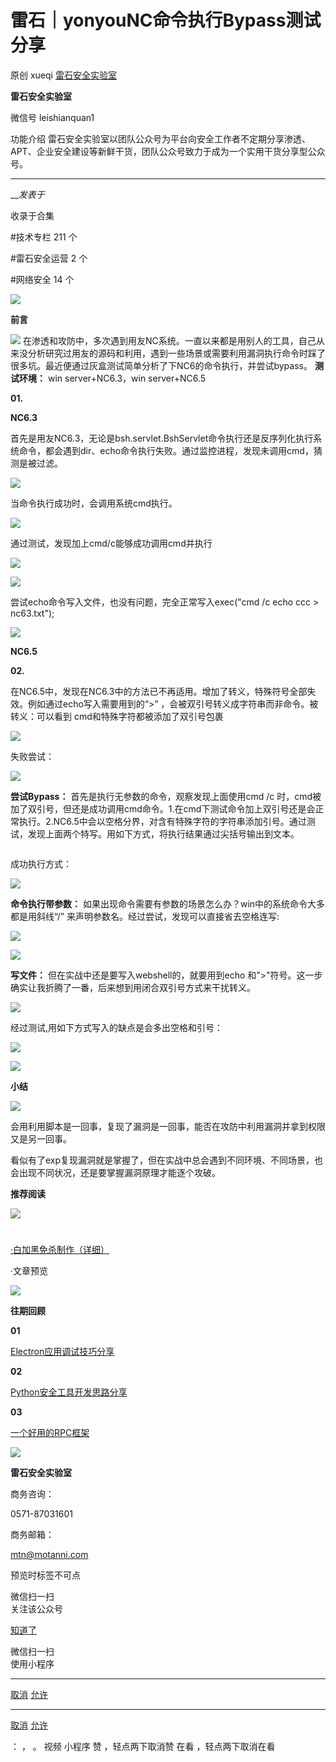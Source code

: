 #  雷石｜yonyouNC命令执行Bypass测试分享

原创 xueqi  [ 雷石安全实验室 ](javascript:void\(0\);)

**雷石安全实验室** ![]()

微信号 leishianquan1

功能介绍 雷石安全实验室以团队公众号为平台向安全工作者不定期分享渗透、APT、企业安全建设等新鲜干货，团队公众号致力于成为一个实用干货分享型公众号。

____

___发表于_

收录于合集

#技术专栏 211 个

#雷石安全运营 2 个

#网络安全 14 个

![](https://raw.githubusercontent.com/tuchuang9/tc1/refs/heads/main/public/20230714174740.png)

**前言**

  
![](https://raw.githubusercontent.com/tuchuang9/tc1/refs/heads/main/public/20230714174741.png)
在渗透和攻防中，多次遇到用友NC系统。一直以来都是用别人的工具，自己从来没分析研究过用友的源码和利用，遇到一些场景或需要利用漏洞执行命令时踩了很多坑。最近便通过灰盒测试简单分析了下NC6的命令执行，并尝试bypass。
**测试环境：** win server+NC6.3，win server+NC6.5

  

  

 **01.**

 **NC6.3**

  
首先是用友NC6.3，无论是bsh.servlet.BshServlet命令执行还是反序列化执行系统命令，都会遇到dir、echo命令执行失败。通过监控进程，发现未调用cmd，猜测是被过滤。

![](https://raw.githubusercontent.com/tuchuang9/tc1/refs/heads/main/public/20230714174742.png)

  

当命令执行成功时，会调用系统cmd执行。

![](https://raw.githubusercontent.com/tuchuang9/tc1/refs/heads/main/public/20230714174743.png)

  

通过测试，发现加上cmd/c能够成功调用cmd并执行

![](https://raw.githubusercontent.com/tuchuang9/tc1/refs/heads/main/public/20230714174745.png)

  

![](https://raw.githubusercontent.com/tuchuang9/tc1/refs/heads/main/public/20230714174746.png)

  

尝试echo命令写入文件，也没有问题，完全正常写入exec("cmd /c echo ccc > nc63.txt");

![](https://raw.githubusercontent.com/tuchuang9/tc1/refs/heads/main/public/20230714174747.png)

  

 **NC6.5**

 **02.**

  
在NC6.5中，发现在NC6.3中的方法已不再适用。增加了转义，特殊符号全部失效。例如通过echo写入需要用到的“>”
，会被双引号转义成字符串而非命令。被转义：可以看到 cmd和特殊字符都被添加了双引号包裹

![](https://raw.githubusercontent.com/tuchuang9/tc1/refs/heads/main/public/20230714174748.png)

  

失败尝试：

![](https://raw.githubusercontent.com/tuchuang9/tc1/refs/heads/main/public/20230714174749.png)

  

 **尝试Bypass：** 首先是执行无参数的命令，观察发现上面使用cmd /c
时，cmd被加了双引号，但还是成功调用cmd命令。1.在cmd下测试命令加上双引号还是会正常执行。2.NC6.5中会以空格分界，对含有特殊字符的字符串添加引号。通过测试，发现上面两个特写。用如下方式，将执行结果通过尖括号输出到文本。

![]()

  

成功执行方式：

![](https://raw.githubusercontent.com/tuchuang9/tc1/refs/heads/main/public/20230714174750.png)

  

 **命令执行带参数：** 如果出现命令需要有参数的场景怎么办？win中的系统命令大多都是用斜线“/” 来声明参数名。经过尝试，发现可以直接省去空格连写:

![](https://raw.githubusercontent.com/tuchuang9/tc1/refs/heads/main/public/20230714174751.png)

  

![](https://raw.githubusercontent.com/tuchuang9/tc1/refs/heads/main/public/20230714174752.png)

  

 **写文件：** 但在实战中还是要写入webshell的，就要用到echo 和">"符号。这一步确实让我折腾了一番，后来想到用闭合双引号方式来干扰转义。

![](https://raw.githubusercontent.com/tuchuang9/tc1/refs/heads/main/public/20230714174754.png)

  

经过测试,用如下方式写入的缺点是会多出空格和引号：

![](https://raw.githubusercontent.com/tuchuang9/tc1/refs/heads/main/public/20230714174755.png)

  

![](https://raw.githubusercontent.com/tuchuang9/tc1/refs/heads/main/public/20230714174756.png)

  

 **小结**

  
![](https://raw.githubusercontent.com/tuchuang9/tc1/refs/heads/main/public/20230714174741.png)

会用利用脚本是一回事，复现了漏洞是一回事，能否在攻防中利用漏洞并拿到权限又是另一回事。

看似有了exp复现漏洞就是掌握了，但在实战中总会遇到不同环境、不同场景，也会出现不同状况，还是要掌握漏洞原理才能逐个攻破。

  

 **推荐阅读**

  
![](https://raw.githubusercontent.com/tuchuang9/tc1/refs/heads/main/public/20230714174741.png)

#
[·白加黑免杀制作（详细）](https://mp.weixin.qq.com/s?__biz=Mzg5MDg0NzUzMw==&mid=2247483769&idx=1&sn=72470857b2f9eb1f1fee11e901bc9873&scene=21#wechat_redirect)

·文章预览

![](https://raw.githubusercontent.com/tuchuang9/tc1/refs/heads/main/public/20230714174759.png)

  

 **往期回顾**

  

 **01**

[Electron应用调试技巧分享‍‍](http://mp.weixin.qq.com/s?__biz=MzI5MDE0MjQ1NQ==&mid=2247525561&idx=1&sn=a4fa8c403724908f24ee13704c2825e8&chksm=ec264521db51cc37fd98b36c309b3dd01115acb5ea4afe5236c167776d18944741b2de8e3b67&scene=21#wechat_redirect)

 **02**

[Python安全工具开发思路分享](http://mp.weixin.qq.com/s?__biz=MzI5MDE0MjQ1NQ==&mid=2247525460&idx=1&sn=8ef28ea0172aff9bc154e4efdd4bf017&chksm=ec2645ccdb51ccda8d610ce9c23a51e5f392cc232e1e3741ebfb72eb99f0301da793785f19fd&scene=21#wechat_redirect)

 **03**

[一个好用的RPC框架](http://mp.weixin.qq.com/s?__biz=MzI5MDE0MjQ1NQ==&mid=2247525440&idx=1&sn=1692dc4c8eab9c541d940d7bb9b7a8be&chksm=ec2645d8db51ccceb2021615db11f7ca120951b0af8039f3c9fa4805c3e2e91060bfcc92302e&scene=21#wechat_redirect)

![](https://raw.githubusercontent.com/tuchuang9/tc1/refs/heads/main/public/20230714174800.png)

 **雷石安全实验室**

  

商务咨询：

0571-87031601

商务邮箱：

mtn@motanni.com

预览时标签不可点

微信扫一扫  
关注该公众号

[知道了](javascript:;)

微信扫一扫  
使用小程序

****

[取消](javascript:void\(0\);) [允许](javascript:void\(0\);)

****

[取消](javascript:void\(0\);) [允许](javascript:void\(0\);)

： ， 。   视频 小程序 赞 ，轻点两下取消赞 在看 ，轻点两下取消在看

